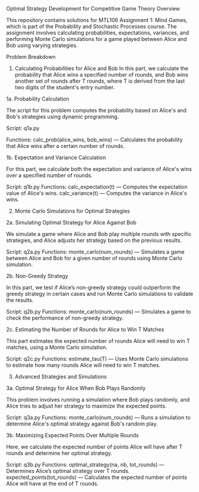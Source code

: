 Optimal Strategy Development for Competitive Game Theory 
Overview

This repository contains solutions for MTL106 Assignment 1: Mind Games, which is part of the Probability and Stochastic Processes course. The assignment involves calculating probabilities, expectations, variances, and performing Monte Carlo simulations for a game played between Alice and Bob using varying strategies.

Problem Breakdown

1. Calculating Probabilities for Alice and Bob
In this part, we calculate the probability that Alice wins a specified number of rounds, and Bob wins another set of rounds after T rounds, where T is derived from the last two digits of the student's entry number.

1a. Probability Calculation

The script for this problem computes the probability based on Alice's and Bob's strategies using dynamic programming.

Script: q1a.py

Functions:
calc_prob(alice_wins, bob_wins) — Calculates the probability that Alice wins after a certain number of rounds.


1b. Expectation and Variance Calculation

For this part, we calculate both the expectation and variance of Alice's wins over a specified number of rounds.

Script: q1b.py
Functions:
calc_expectation(t) — Computes the expectation value of Alice's wins.
calc_variance(t) — Computes the variance in Alice's wins.



2. Monte Carlo Simulations for Optimal Strategies


2a. Simulating Optimal Strategy for Alice Against Bob

We simulate a game where Alice and Bob play multiple rounds with specific strategies, and Alice adjusts her strategy based on the previous results.

Script: q2a.py
Functions:
monte_carlo(num_rounds) — Simulates a game between Alice and Bob for a given number of rounds using Monte Carlo simulation.

2b. Non-Greedy Strategy

In this part, we test if Alice’s non-greedy strategy could outperform the greedy strategy in certain cases and run Monte Carlo simulations to validate the results.

Script: q2b.py
Functions:
monte_carlo(num_rounds) — Simulates a game to check the performance of non-greedy strategy.

2c. Estimating the Number of Rounds for Alice to Win T Matches

This part estimates the expected number of rounds Alice will need to win T matches, using a Monte Carlo simulation.

Script: q2c.py
Functions:
estimate_tau(T) — Uses Monte Carlo simulations to estimate how many rounds Alice will need to win T matches.

3. Advanced Strategies and Simulations

3a. Optimal Strategy for Alice When Bob Plays Randomly

This problem involves running a simulation where Bob plays randomly, and Alice tries to adjust her strategy to maximize the expected points.

Script: q3a.py
Functions:
monte_carlo(num_rounds) — Runs a simulation to determine Alice's optimal strategy against Bob's random play.

3b. Maximizing Expected Points Over Multiple Rounds

Here, we calculate the expected number of points Alice will have after T rounds and determine her optimal strategy.

Script: q3b.py
Functions:
optimal_strategy(na, nb, tot_rounds) — Determines Alice’s optimal strategy over T rounds.
expected_points(tot_rounds) — Calculates the expected number of points Alice will have at the end of T rounds.
